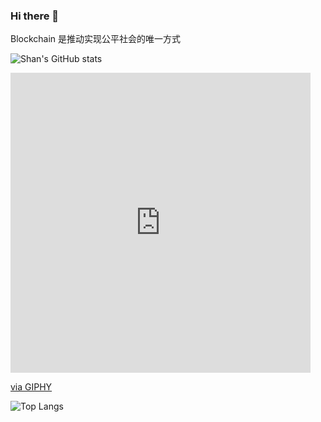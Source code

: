 ### Hi there 👋
Blockchain 是推动实现公平社会的唯一方式
<!-- **Shan-YYYYY/Shan-YYYYY** is a ✨ _special_ ✨ repository because its `README.md` (this file) appears on your GitHub profile.

Here are some ideas to get you started:

- 🔭 I’m currently working on ...
- 🌱 I’m currently learning ...
- 👯 I’m looking to collaborate on ...
- 🤔 I’m looking for help with ...
- 💬 Ask me about ...
- 📫 How to reach me: ...
- 😄 Pronouns: ...
- ⚡ Fun fact: ... -->
 ![Shan's GitHub stats](https://github-readme-stats.vercel.app/api?username=Shan-YYYYY&count_private=true&show_icons=true&theme=tokyonight)
<iframe src="https://giphy.com/embed/urvgMAaV4VzeZpMXau" width="480" height="480" frameBorder="0" class="giphy-embed" allowFullScreen></iframe><p><a href="https://giphy.com/gifs/wow-doge-fractal-urvgMAaV4VzeZpMXau">via GIPHY</a></p>

![Top Langs](https://github-readme-stats.vercel.app/api/top-langs/?username=Shan-YYYYY&count_private=true&show_icons=true&theme=tokyonight)
